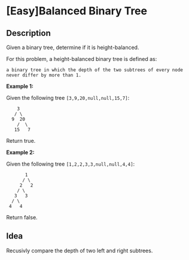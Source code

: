 [Easy]Balanced Binary Tree
===

## Description
Given a binary tree, determine if it is height-balanced.

For this problem, a height-balanced binary tree is defined as:

    a binary tree in which the depth of the two subtrees of every node never differ by more than 1.

**Example 1:**

Given the following tree `[3,9,20,null,null,15,7]`:

```
    3
   / \
  9  20
    /  \
   15   7
```

Return true.

**Example 2:**

Given the following tree `[1,2,2,3,3,null,null,4,4]`:

```
       1
      / \
     2   2
    / \
   3   3
  / \
 4   4
```

Return false.


## Idea
Recusivly compare the depth of two left and right subtrees.
